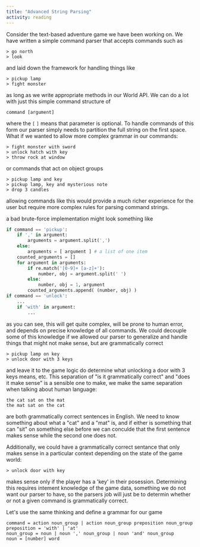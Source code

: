 ```yaml
---
title: "Advanced String Parsing"
activity: reading
---
```


Consider the text-based adventure game we have been working on.  We
have written a simple command parser that accepts commands such as

~~~~
> go north
> look
~~~~

and laid down the framework for handling things like

~~~~
> pickup lamp
> fight monster
~~~~

as long as we write appropriate methods in our World API. We can do a
lot with just this simple command structure of

~~~
command [argument]
~~~

where the `[` `]` means that parameter is optional. To handle commands
of this form our parser simply needs to partition the full string on
the first space.  What if we wanted to allow more complex grammar in our commands:

~~~
> fight monster with sword
> unlock hatch with key
> throw rock at window
~~~

or commands that act on object groups

~~~
> pickup lamp and key
> pickup lamp, key and mysterious note
> drop 3 candles
~~~

allowing commands like this would provide a much richer experience for
the user but require more complex rules for parsing command strings.

a bad brute-force implementation might look something like

~~~ python
if command == 'pickup':
    if ',' in argument:
        arguments = argument.split(',')
    else:
        arguments = [ argument ] # a list of one item
    counted_arguments = []
    for argument in arguments:
        if re.match('[0-9]+ [a-z]+'):
            number, obj = argument.split(' ')
        else:
            number, obj = 1, argument
        counted_arguments.append( (number, obj) )
if command == 'unlock':
    ...
    if 'with' in argument:
        ...
~~~

as you can see, this will get quite complex, will be prone to human
error, and depends on precise knowledge of all commands.  We could
decouple some of this knowledge if we allowed our parser to generalize
and handle things that might not make sense, but are grammatically
correct

~~~
> pickup lamp on key
> unlock door with 3 keys
~~~

and leave it to the game logic do determine what unlocking a door with
3 keys means, etc.  This separation of "is it grammatically correct"
and "does it make sense" is a sensible one to make, we make the same
separation when talking about human language:

~~~
the cat sat on the mat
the mat sat on the cat
~~~

are both grammatically correct sentences in English. We need to know
something about what a "cat" and a "mat" is, and if either is
something that can "sit" on something else before we can conculde that
the first sentence makes sense while the second one does not.

Additionally, we could have a grammatically correct sentance that only
makes sense in a particular context depending on the state of the game
world:

~~~
> unlock door with key
~~~

makes sense only if the player has a 'key' in their posession.
Determining this requires intement knowledge of the game data,
something we do not want our parser to have, so the parsers job will
just be to determin whether or not a given command is grammatically
correct.

Let's use the same thinking and define a grammar for our game

~~~ ebnf
command = action noun_group | action noun_group preposition noun_group
preposition = 'with' | 'at'
noun_group = noun | noun ',' noun_group | noun 'and' noun_group
noun = [number] word
~~~

